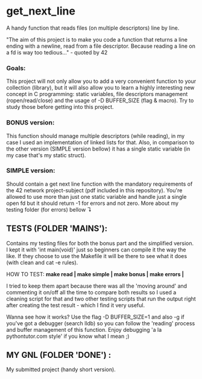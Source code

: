 # get\_next\_line
A handy function that reads files (on multiple descriptors) line by line.


"The aim of this project is to make you code a function that returns a line ending with a newline, read from a file descriptor. Because reading a line on a fd is way too tedious..." - quoted by 42


### Goals:

This project will not only allow you to add a very convenient function to your collection (library), but it will also allow you to learn a highly interesting new concept in C programming: static variables, file descriptors management (ropen/read/close) and the usage of -D BUFFER\_SIZE (flag & macro). Try to study those before getting into this project.


### BONUS version:

This function should manage multiple descriptors (while reading), in my case I used an implementation of linked lists for that. Also, in comparison to the other version (SIMPLE version bellow) it has a single static variable (in my case that's my static struct).

### SIMPLE version:

Should contain a get next line function with the mandatory requirements of the 42 network project-subject (pdf included in this repository). You're allowed to use more than just one static variable and handle just a single open fd but it should return -1 for errors and not zero. More about my testing folder (for errors) bellow ↴

## TESTS (FOLDER 'MAINS'):

Contains my testing files for both the bonus part and the simplified version. I kept it with 'int main(void)' just so beginners can compile it the way the like. If they choose to use the Makefile it will be there to see what it does (with clean and cat -e rules).

HOW TO TEST: **make read | make simple | make bonus | make errors |**

I tried to keep them apart because there was all the 'moving around' and commenting it on/off all the time to compare both results so I used a cleaning script for that and two other testing scripts that run the output right after creating the test result - which I find it very useful.

Wanna see how it works? Use the flag -D BUFFER\_SIZE=1 and also -g if you've got a debugger (search lldb) so you can follow the 'reading' process and buffer management of this function. Enjoy debugging 'a la pythontutor.com style' if you know what I mean ;)

## MY GNL (FOLDER 'DONE') :

My submitted project (handy short version).
